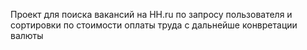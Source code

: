 Проект для поиска вакансий на HH.ru
по запросу пользователя и сортировки по стоимости оплаты труда
с дальнейше конвретации валюты